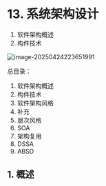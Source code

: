 # 13. 系统架构设计

1. 软件架构概述
2. 构件技术



![image-20250424223651991](/Users/wplay/2025/senior_software_infra_docs/文老师/基础/assets//image-20250424223651991.png)

总目录：

1. 软件架构概述
2. 构件技术
3. 软件架构风格
4. 补充
5. 层次风格
6. SOA
7. 架构复用
8. DSSA
9. ABSD



## 1. 概述




